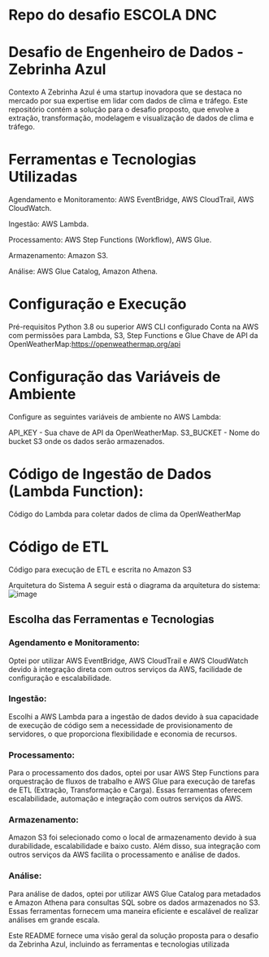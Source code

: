 # Repo do desafio ESCOLA DNC


# Desafio de Engenheiro de Dados - Zebrinha Azul

Contexto
A Zebrinha Azul é uma startup inovadora que se destaca no mercado por sua expertise em lidar com dados de clima e tráfego. Este repositório contém a solução para o desafio proposto, que envolve a extração, transformação, modelagem e visualização de dados de clima e tráfego.

# Ferramentas e Tecnologias Utilizadas

Agendamento e Monitoramento:
AWS EventBridge, AWS CloudTrail, AWS CloudWatch.

Ingestão:
AWS Lambda.

Processamento:
AWS Step Functions (Workflow), AWS Glue.

Armazenamento:
Amazon S3.

Análise:
AWS Glue Catalog, Amazon Athena.

# Configuração e Execução

Pré-requisitos
Python 3.8 ou superior
AWS CLI configurado
Conta na AWS com permissões para Lambda, S3, Step Functions e Glue
Chave de API da OpenWeatherMap:https://openweathermap.org/api


# Configuração das Variáveis de Ambiente
Configure as seguintes variáveis de ambiente no AWS Lambda:

API_KEY - Sua chave de API da OpenWeatherMap.
S3_BUCKET - Nome do bucket S3 onde os dados serão armazenados.

# Código de Ingestão de Dados (Lambda Function):
Código do Lambda para coletar dados de clima da OpenWeatherMap

# Código de ETL
Código para execução de ETL e escrita no Amazon S3


Arquitetura do Sistema
A seguir está o diagrama da arquitetura do sistema:
![image](https://github.com/OliveiraGabriele/teste_engenheiro_dnc/assets/79588089/9f65456d-7ab6-4997-8eed-4e2d00a6a86b)

## Escolha das Ferramentas e Tecnologias

### Agendamento e Monitoramento:
Optei por utilizar AWS EventBridge, AWS CloudTrail e AWS CloudWatch devido à integração direta com outros serviços da AWS, facilidade de configuração e escalabilidade.

### Ingestão:
Escolhi a AWS Lambda para a ingestão de dados devido à sua capacidade de execução de código sem a necessidade de provisionamento de servidores, o que proporciona flexibilidade e economia de recursos.

### Processamento:
Para o processamento dos dados, optei por usar AWS Step Functions para orquestração de fluxos de trabalho e AWS Glue para execução de tarefas de ETL (Extração, Transformação e Carga). Essas ferramentas oferecem escalabilidade, automação e integração com outros serviços da AWS.

### Armazenamento:
Amazon S3 foi selecionado como o local de armazenamento devido à sua durabilidade, escalabilidade e baixo custo. Além disso, sua integração com outros serviços da AWS facilita o processamento e análise de dados.

### Análise:
Para análise de dados, optei por utilizar AWS Glue Catalog para metadados e Amazon Athena para consultas SQL sobre os dados armazenados no S3. Essas ferramentas fornecem uma maneira eficiente e escalável de realizar análises em grande escala.



Este README fornece uma visão geral da solução proposta para o desafio da Zebrinha Azul, incluindo as ferramentas e tecnologias utilizada
